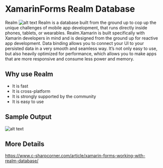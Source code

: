 # XamarinForms Realm Database

Realm
![alt text](https://www.c-sharpcorner.com/article/xamarin-forms-working-with-realm-database/Images/thumbnail.png)
Realm is a database built from the ground up to cop up the unique challenges of mobile app development, that runs directly inside phones, tablets, or wearables.
Realm.Xamarin is built specifically with Xamarin developers in mind and is designed from the ground up for reactive app development. Data binding allows you to connect your UI to your persisted data in a very smooth and seamless way. It’s not only easy to use, but also heavily optimized for performance, which allows you to make apps that are more responsive and consume less power and memory.

## Why use Realm

* It is fast
* It is cross-platform
* It is strongly supported by the community
* It is easy to use

## Sample Output

![alt text](https://www.c-sharpcorner.com/article/xamarin-forms-working-with-realm-database/Images/insert.PNG)

## More Details
https://www.c-sharpcorner.com/article/xamarin-forms-working-with-realm-database/
